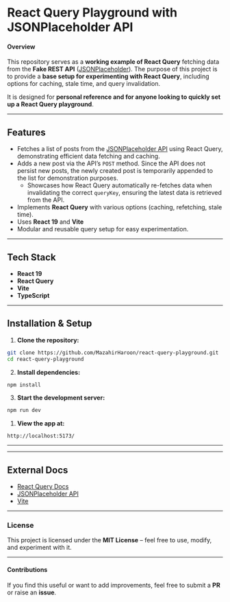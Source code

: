 # React Query Playground with JSONPlaceholder API

#### Overview

This repository serves as a **working example of React Query** fetching data from the **Fake REST API** ([JSONPlaceholder](https://jsonplaceholder.typicode.com/)). The purpose of this project is to provide a **base setup for experimenting with React Query**, including options for caching, stale time, and query invalidation.

It is designed for **personal reference and for anyone looking to quickly set up a React Query playground**.

---

## Features

- Fetches a list of posts from the [JSONPlaceholder API](https://jsonplaceholder.typicode.com/posts) using React Query, demonstrating efficient data fetching and caching.
- Adds a new post via the API’s `POST` method. Since the API does not persist new posts, the newly created post is temporarily appended to the list for demonstration purposes.
  - Showcases how React Query automatically re-fetches data when invalidating the correct `queryKey`, ensuring the latest data is retrieved from the API.
- Implements **React Query** with various options (caching, refetching, stale time).
- Uses **React 19** and **Vite**
- Modular and reusable query setup for easy experimentation.

---

## **Tech Stack**

- **React 19**
- **React Query**
- **Vite**
- **TypeScript**

---

## Installation & Setup

1. **Clone the repository:**

```sh
git clone https://github.com/MazahirHaroon/react-query-playground.git
cd react-query-playground
```

2.  **Install dependencies:**

```sh
npm install
```

3. **Start the development server:**

```sh
npm run dev
```

1. **View the app at:**

```
http://localhost:5173/
```

---

---

## External Docs

- [React Query Docs](https://tanstack.com/query/latest)
- [JSONPlaceholder API](https://jsonplaceholder.typicode.com/)
- [Vite](https://vitejs.dev/)

---

### **License**

This project is licensed under the **MIT License** – feel free to use, modify, and experiment with it.

---

#### **Contributions**

If you find this useful or want to add improvements, feel free to submit a **PR** or raise an **issue**.
